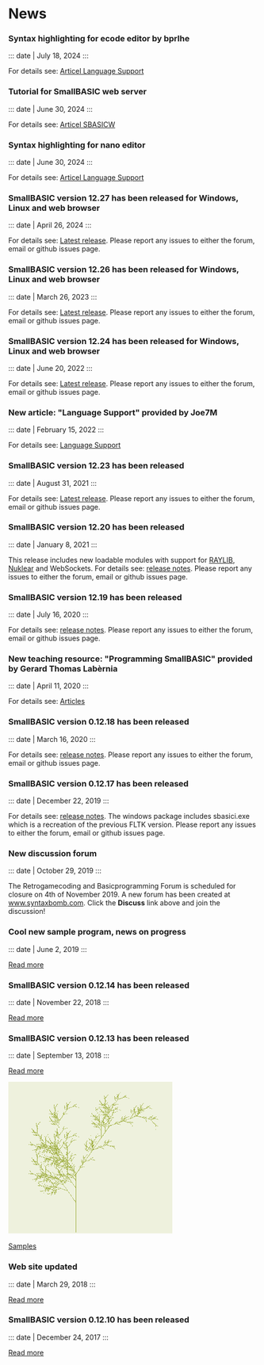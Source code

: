 # News

### Syntax highlighting for ecode editor by bprlhe

::: date
| July 18, 2024
:::

For details see: [Articel Language Support](https://smallbasic.github.io/pages/language_support.html)

### Tutorial for SmallBASIC web server

::: date
| June 30, 2024
:::

For details see: [Articel SBASICW](https://smallbasic.github.io/pages/sbasicw.html)


### Syntax highlighting for nano editor

::: date
| June 30, 2024
:::

For details see: [Articel Language Support](https://smallbasic.github.io/pages/language_support.html)

### SmallBASIC version 12.27 has been released for Windows, Linux and web browser

::: date
| April 26, 2024
:::

For details see: [Latest release](https://github.com/smallbasic/SmallBASIC/releases/tag/12_27). Please report any issues to either the forum, email or github issues page.

### SmallBASIC version 12.26 has been released for Windows, Linux and web browser

::: date
| March 26, 2023
:::

For details see: [Latest release](https://github.com/smallbasic/SmallBASIC/releases/tag/12_26). Please report any issues to either the forum, email or github issues page.

### SmallBASIC version 12.24 has been released for Windows, Linux and web browser

::: date
| June 20, 2022
:::

For details see: [Latest release](https://github.com/smallbasic/SmallBASIC/releases/tag/v12.24). Please report any issues to either the forum, email or github issues page.


### New article: "Language Support" provided by Joe7M

::: date
| February 15, 2022
:::

For details see: [Language Support](/pages/language_support.html)


### SmallBASIC version 12.23 has been released

::: date
| August 31, 2021
:::

For details see: [Latest release](https://github.com/smallbasic/SmallBASIC/releases/tag/v12.23). Please report any issues to either the forum, email or github issues page.

### SmallBASIC version 12.20 has been released

::: date
| January 8, 2021
:::

This release includes new loadable modules with support for [RAYLIB](https://www.raylib.com/), [Nuklear](https://github.com/Immediate-Mode-UI/Nuklear) and WebSockets. For details see: [release notes](https://github.com/smallbasic/SmallBASIC/releases/tag/v12.20). Please report any issues to either the forum, email or github issues page.

### SmallBASIC version 12.19 has been released

::: date
| July 16, 2020
:::

For details see: [release notes](https://github.com/smallbasic/SmallBASIC/releases/tag/12_19). Please report any issues to either the forum, email or github issues page.


### New teaching resource: "Programming SmallBASIC" provided by Gerard Thomas Lab&egrave;rnia

::: date
| April 11, 2020
:::

For details see: [Articles](/pages/articles.html)

### SmallBASIC version 0.12.18 has been released

::: date
| March 16, 2020
:::

For details see: [release notes](https://github.com/smallbasic/SmallBASIC/releases/tag/0_12_18). Please report any issues to either the forum, email or github issues page.

### SmallBASIC version 0.12.17 has been released

::: date
| December 22, 2019
:::

For details see: [release notes](https://github.com/smallbasic/SmallBASIC/releases/tag/0_12_17). The windows package includes sbasici.exe which is a recreation of the previous FLTK version. Please report any issues to either the forum, email or github issues page.

### New discussion forum

::: date
| October 29, 2019
:::

The Retrogamecoding and Basicprogramming Forum is scheduled for closure on 4th of November 2019. A new forum has been created at www.syntaxbomb.com. Click the **Discuss** link above and join the discussion!

### Cool new sample program, news on progress

::: date
| June 2, 2019
:::

[Read more](/posts/2019-06-02.html)

### SmallBASIC version 0.12.14 has been released

::: date
| November 22, 2018
:::

[Read more](/pages/changelog.html)

### SmallBASIC version 0.12.13 has been released

::: date
| September 13, 2018
:::

[Read more](/posts/2018-09-13.html)

![](images/lsystem.png "Fun with lsystems")

[Samples](/pages/samples.html)

### Web site updated

::: date
| March 29, 2018
:::

[Read more](/posts/2018-29-03.html)

### SmallBASIC version 0.12.10 has been released

::: date
| December 24, 2017
:::

[Read more](/posts/2017-24-12-1.html)

